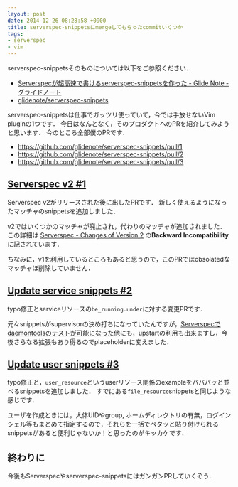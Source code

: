 ```yaml
---
layout: post
date: 2014-12-26 08:28:58 +0900
title: serverspec-snippetsにmergeしてもらったcommitいくつか
tags: 
- serverspec
- vim
---
```

serverspec-snippetsそのものについては以下をご参照ください．

- [Serverspecが超高速で書けるserverspec-snippetsを作った - Glide Note - グライドノート](http://blog.glidenote.com/blog/2014/06/17/serverspec-snippets/)
- [glidenote/serverspec-snippets](https://github.com/glidenote/serverspec-snippets)

serverspec-snippetsは仕事でガッツリ使っていて，今では手放せないVim pluginの1つです．
今日はなんとなく，そのプロダクトへのPRを紹介してみようと思います．
今のところ全部僕のPRです．

- https://github.com/glidenote/serverspec-snippets/pull/1
- https://github.com/glidenote/serverspec-snippets/pull/2
- https://github.com/glidenote/serverspec-snippets/pull/3

## [Serverspec v2 #1](https://github.com/glidenote/serverspec-snippets/pull/1)

Serverspec v2がリリースされた後に出したPRです．
新しく使えるようになったマッチャのsnippetsを追加しました．

v2ではいくつかのマッチャが廃止され，代わりのマッチャが追加されました．
この詳細は [Serverspec - Changes of Version 2](http://serverspec.org/changes-of-v2.html) の**Backward Incompatibility**に記されています．

ちなみに，v1を利用しているところもあると思うので，このPRではobsolatedなマッチャほ削除していません．

## [Update service snippets #2](https://github.com/glidenote/serverspec-snippets/pull/2)

typo修正とserviceリソースの`be_running.under`に対する変更PRです．

元々snippetsがsupervisorの決め打ちになっていたんですが，[Serverspecでdaemontoolsのテストが可能になった](/2014/12/25/serverspec-daemontools/)他にも，upstartの利用も出来ますし，今後さらなる拡張もあり得るのでplaceholderに変えました．

## [Update user snippets #3](https://github.com/glidenote/serverspec-snippets/pull/3)

typo修正と，`user_resource`というuserリソース関係のexampleをバババッと並べるsnippetsを追加しました．
すでにある`file_resource`snippetsと同じような感じです．

ユーザを作成ときには，大体UIDやgroup, ホームディレクトリの有無，ログインシェル等もまとめて指定するので，それらを一括でペタッと貼り付けられるsnippetsがあると便利じゃないか！と思ったのがキッカケです．

## 終わりに

今後もServerspecやserverspec-snippetsにはガンガンPRしていくぞう．
